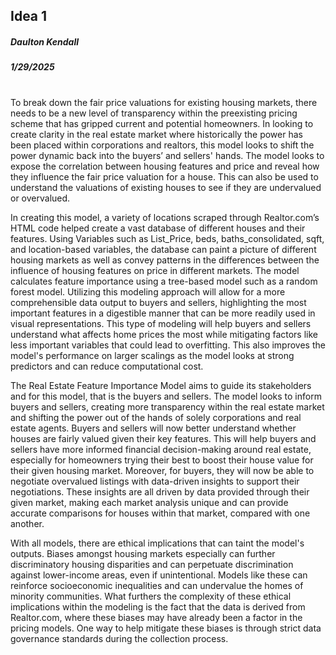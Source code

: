 ## Idea 1 
##### Daulton Kendall
##### 1/29/2025
#
#
#
To break down the fair price valuations for existing housing markets, there needs to be a new level of transparency within the preexisting pricing scheme that has gripped current and potential homeowners. In looking to create clarity in the real estate market where historically the power has been placed within corporations and realtors, this model looks to shift the power dynamic back into the buyers’ and sellers' hands. The model looks to expose the correlation between housing features and price and reveal how they influence the fair price valuation for a house. This can also be used to understand the valuations of existing houses to see if they are undervalued or overvalued.

In creating this model, a variety of locations scraped through Realtor.com’s HTML code helped create a vast database of different houses and their features. Using Variables such as List_Price, beds, baths_consolidated, sqft, and location-based variables, the database can paint a picture of different housing markets as well as convey patterns in the differences between the influence of housing features on price in different markets. The model calculates feature importance using a tree-based model such as a random forest model. Utilizing this modeling approach will allow for a more comprehensible data output to buyers and sellers, highlighting the most important features in a digestible manner that can be more readily used in visual representations. This type of modeling will help buyers and sellers understand what affects home prices the most while mitigating factors like less important variables that could lead to overfitting. This also improves the model's performance on larger scalings as the model looks at strong predictors and can reduce computational cost.

The Real Estate Feature Importance Model aims to guide its stakeholders and for this model, that is the buyers and sellers. The model looks to inform buyers and sellers, creating more transparency within the real estate market and shifting the power out of the hands of solely corporations and real estate agents. Buyers and sellers will now better understand whether houses are fairly valued given their key features. This will help buyers and sellers have more informed financial decision-making around real estate, especially for homeowners trying their best to boost their house value for their given housing market. Moreover, for buyers, they will now be able to negotiate overvalued listings with data-driven insights to support their negotiations. These insights are all driven by data provided through their given market, making each market analysis unique and can provide accurate comparisons for houses within that market, compared with one another.
	
With all models, there are ethical implications that can taint the model's outputs. Biases amongst housing markets especially can further discriminatory housing disparities and can perpetuate discrimination against lower-income areas, even if unintentional. Models like these can reinforce socioeconomic inequalities and can undervalue the homes of minority communities. What furthers the complexity of these ethical implications within the modeling is the fact that the data is derived from Realtor.com, where these biases may have already been a factor in the pricing models. One way to help mitigate these biases is through strict data governance standards during the collection process.
